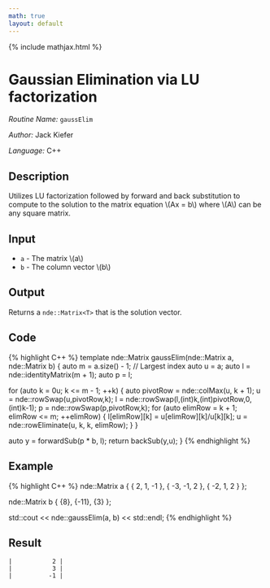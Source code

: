 ```yaml
---
math: true
layout: default
---
```


{% include mathjax.html %}


# Gaussian Elimination via LU factorization

*Routine Name:* ``gaussElim``

*Author:* Jack Kiefer

*Language:* C++

## Description

Utilizes LU factorization followed by forward and back substitution to compute to the solution to the matrix equation \\(Ax = b\\) where \\(A\\) can be any square matrix.

## Input

* ``a`` - The matrix \\(a\\)
* ``b`` - The column vector \\(b\\)

## Output 

Returns a ``nde::Matrix<T>`` that is the solution vector.

## Code

{% highlight C++ %}
template <typename T>
nde::Matrix<T> gaussElim(nde::Matrix<T> a, nde::Matrix<T> b)
{
  auto m = a.size() - 1; // Largest index
  auto u = a; 
  auto l = nde::identityMatrix<T>(m + 1);
  auto p = l;

  for (auto k = 0u; k <= m - 1; ++k)
  {
    auto pivotRow = nde::colMax(u, k + 1); 
    u = nde::rowSwap(u,pivotRow,k);
    l = nde::rowSwap(l,(int)k,(int)pivotRow,0,(int)k-1);
    p = nde::rowSwap(p,pivotRow,k);
    for (auto elimRow = k + 1; elimRow <= m; ++elimRow)
    {
      l[elimRow][k] = u[elimRow][k]/u[k][k];
      u = nde::rowEliminate(u, k, k, elimRow);
    }
  }

  auto y = forwardSub(p * b, l);
  return backSub(y,u);
}
{% endhighlight %}

## Example
{% highlight C++ %}
nde::Matrix<double> a {
  {  2,  1, -1 },
  { -3, -1,  2 },
  { -2,  1,  2 }
};

nde::Matrix<double> b { {8}, {-11}, {3} };

std::cout << nde::gaussElim(a, b) << std::endl;
{% endhighlight %}

## Result
```
|           2 |
|           3 |
|          -1 |

```

